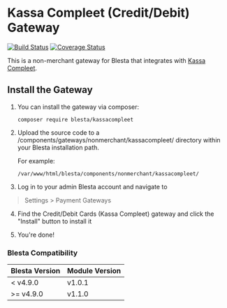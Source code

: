 # Kassa Compleet (Credit/Debit) Gateway

[![Build Status](https://travis-ci.org/blesta/gateway-kassacompleet.svg?branch=master)](https://travis-ci.org/blesta/gateway-kassacompleet) [![Coverage Status](https://coveralls.io/repos/github/blesta/gateway-kassacompleet/badge.svg?branch=master)](https://coveralls.io/github/blesta/gateway-kassacompleet?branch=master)

This is a non-merchant gateway for Blesta that integrates with [Kassa Compleet](https://www.ing.nl/zakelijk/betalen/geld-ontvangen/kassa-compleet/index.html).

## Install the Gateway

1. You can install the gateway via composer:

    ```
    composer require blesta/kassacompleet
    ```

2. Upload the source code to a /components/gateways/nonmerchant/kassacompleet/ directory within
your Blesta installation path.

    For example:

    ```
    /var/www/html/blesta/components/nonmerchant/kassacompleet/
    ```

3. Log in to your admin Blesta account and navigate to
> Settings > Payment Gateways

4. Find the Credit/Debit Cards (Kassa Compleet) gateway and click the "Install" button to install it

5. You're done!

### Blesta Compatibility

|Blesta Version|Module Version|
|--------------|--------------|
|< v4.9.0|v1.0.1|
|>= v4.9.0|v1.1.0|
